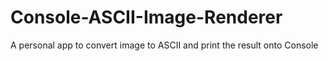 # Console-ASCII-Image-Renderer
A personal app to convert image to ASCII and print the result onto Console
